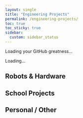 ```yaml
---
layout: single
title: "Engineering Projects"
permalink: /engineering-projects/
toc: true
toc_sticky: true
sidebar:
  custom: sidebar_status
---
```


<div id="projects-feed">
  <p>Loading your GitHub greatness...</p>
</div>

<style>
.project-card {
  display: flex;
  gap: 2rem;
  padding: 1.5rem;
  margin-bottom: 2rem;
  border-radius: 1rem;
  color: white;
}
.project-card:nth-child(even) {
  background-color: #37003c;
  flex-direction: row-reverse;
}
.project-card:nth-child(odd) {
  background-color: #540066;
  flex-direction: row;
}
.project-text {
  flex: 1;
}
.project-preview {
  width: 200px;
  height: auto;
  object-fit: contain;
  border-radius: 1rem;
  border: 2px solid white;
}
</style>

<div id="projects-feed">Loading...</div>

## Robots & Hardware
<!-- This will be overwritten by JS visually, but still helps the TOC script -->

## School Projects

## Personal / Other

<script>
fetch("https://api.github.com/users/kennyspezi/repos")
  .then(response => response.json())
  .then(repos => {
    const container = document.getElementById("projects-feed");
    container.innerHTML = "";

    // Group manually (we'll automate later)
    const categories = {
      "Robots & Hardware": ["bangboo-bot", "sprunki4lumen", "micromice"],
      "School Projects": ["matlabRhythm", "heatindextracker"],
      "Personal / Other": ["kennyspezi.github.io"]
    };

    for (const [category, repoNames] of Object.entries(categories)) {
      const header = document.querySelector(`h2[id="${category.toLowerCase().replace(/[^a-z0-9]/g, "-")}"]`);
      if (header) header.insertAdjacentHTML("afterend", '<div class="injected-group"></div>');
      const section = container.querySelector(".injected-group:last-of-type");


      repoNames.forEach(name => {
        const repo = repos.find(r => r.name === name);
        if (!repo) return;

        const updated = new Date(repo.updated_at).toLocaleDateString();
        const stars = repo.stargazers_count;
        const previewURL = `https://raw.githubusercontent.com/kennyspezi/${repo.name}/main/preview.gif`;

        container.innerHTML += `
          <div class="project-card">
            <img class="project-preview" src="${previewURL}" onerror="this.style.display='none';">
            <div class="project-text">
              <h3>${repo.name}</h3>
              <p>${repo.description || "No description provided."}</p>
              <p><strong>Last updated:</strong> ${updated} | ⭐ ${stars}</p>
              <a href="${repo.html_url}" target="_blank">View on GitHub →</a>
            </div>
          </div>
        `;
      });
    }
  })
  .catch(err => {
    document.getElementById("projects-feed").innerHTML = "<p>Error loading repos 💀</p>";
    console.error(err);
  });
</script>
